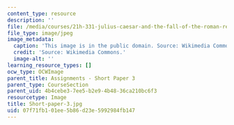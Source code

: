 ```yaml
---
content_type: resource
description: ''
file: /media/courses/21h-331-julius-caesar-and-the-fall-of-the-roman-republic-spring-2016/07f71fb101ee5b86d23e5992984fb147_Short-paper-3.jpg
file_type: image/jpeg
image_metadata:
  caption: 'This image is in the public domain. Source: Wikimedia Commons'
  credit: 'Source: Wikimedia Commons.'
  image-alt: ''
learning_resource_types: []
ocw_type: OCWImage
parent_title: Assignments - Short Paper 3
parent_type: CourseSection
parent_uid: 4b4cebe3-7ee5-b2e9-4b48-36ca210bc6f3
resourcetype: Image
title: Short-paper-3.jpg
uid: 07f71fb1-01ee-5b86-d23e-5992984fb147
---
```

